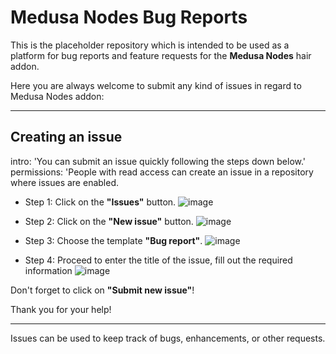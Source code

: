 # Medusa Nodes Bug Reports
This is the placeholder repository which is intended to be used as a platform for bug reports and feature requests for the **Medusa Nodes** hair addon.

Here you are always welcome to submit any kind of issues in regard to Medusa Nodes addon:

---
## Creating an issue

intro: 'You can submit an issue quickly following the steps down below.'
permissions: 'People with read access can create an issue in a repository where issues are enabled.


- Step 1: Click on the **"Issues"** button.
![image](https://user-images.githubusercontent.com/64023824/215862189-99766a15-97e0-4d39-97a6-330f0fee039d.png)

- Step 2: Click on the **"New issue"** button.
![image](https://user-images.githubusercontent.com/64023824/215858704-93150a13-e1c0-4ef0-add8-63bd904da3e0.png)

- Step 3: Choose the template **"Bug report"**.
![image](https://user-images.githubusercontent.com/64023824/215859781-8a56ee86-1d12-4243-ac74-2734ca63efd8.png)

- Step 4: Proceed to enter the title of the issue, fill out the required information
![image](https://user-images.githubusercontent.com/64023824/215860348-bbcc1a50-a002-4c42-8d13-0d1ecd26e1b7.png)

Don't forget to click on **"Submit new issue"**!

Thank you for your help!


---

Issues can be used to keep track of bugs, enhancements, or other requests.



